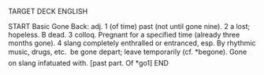 TARGET DECK
ENGLISH

START
Basic
Gone
Back: adj. 1 (of time) past (not until gone nine). 2 a lost; hopeless. B dead. 3 colloq. Pregnant for a specified time (already three months gone). 4 slang completely enthralled or entranced, esp. By rhythmic music, drugs, etc.  be gone depart; leave temporarily (cf. *begone). Gone on slang infatuated with. [past part. Of *go1]
END
